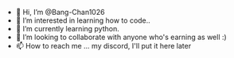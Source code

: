 - 👋 Hi, I’m @Bang-Chan1026
- 👀 I’m interested in learning how to code..
- 🌱 I’m currently learning python.
- 💞️ I’m looking to collaborate with anyone who's earning as well :)
- 📫 How to reach me ... my discord, I'll put it here later

<!---
Bang-Chan1026/Bang-Chan1026 is a ✨ special ✨ repository because its `README.md` (this file) appears on your GitHub profile.
You can click the Preview link to take a look at your changes.
--->
